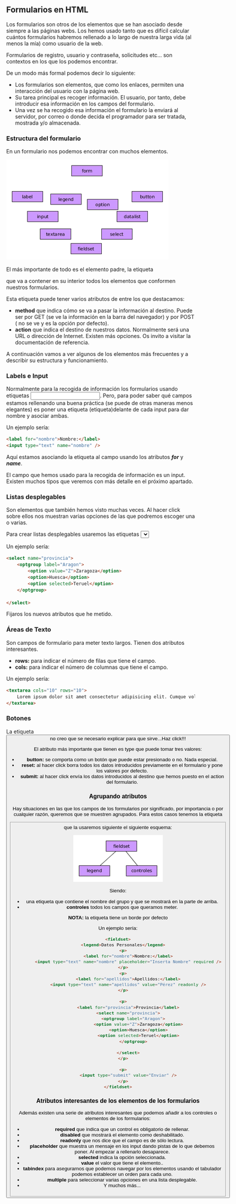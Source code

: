 ## Formularios en HTML

Los formularios son otros de los elementos que se han asociado desde siempre a las páginas webs. Los hemos usado tanto que es difícil calcular cuántos formularios habremos rellenado a lo largo de nuestra larga vida (al menos la mía) como usuario de la web.

Formularios de registro, usuario y contraseña, solicitudes etc... son contextos en los que los podemos encontrar.

De un modo más formal podemos decir lo siguiente:

- Los formularios son elementos, que como los enlaces, permiten una interacción del usuario con la página web.
- Su tarea principal es recoger información. El usuario, por tanto, debe introducir esa información en los campos del formulario.
- Una vez se ha recogido esa información el formulario la enviará al servidor, por correo o donde decida el programador para ser tratada, mostrada y/o almacenada.

### Estructura del formulario

En un formulario nos podemos encontrar con muchos elementos.

![Elementos de un formulario](img/formularios_elementos.png)

El más importante de todo es el elemento padre, la etiqueta **<form>** que va a contener en su interior todos los elementos que conformen nuestros formularios.

Esta etiqueta puede tener varios atributos de entre los que destacamos:

- **method** que indica cómo se va a pasar la información al destino. Puede ser por GET (se ve la información en la barra del navegador) y por POST ( no se ve y es la opción por defecto).
- **action** que indica el destino de nuestros datos. Normalmente será una URL o dirección de Internet. Existen más opciones. Os invito a visitar la documentación de referencia.

A continuación vamos a ver algunos de los elementos más frecuentes y a describir su estructura y funcionamiento.

### Labels e Input

Normalmente para la recogida de información los formularios usando etiquetas **<input>**. Pero, para poder saber qué campos estamos rellenando una buena práctica (se puede de otras maneras menos elegantes) es poner una etiqueta **<label>** (etiqueta)delante de cada input para dar nombre y asociar ambas.

Un ejemplo sería:

```html
<label for="nombre">Nombre:</label>
<input type="text" name="nombre" />
```

Aquí estamos asociando la etiqueta al campo usando los atributos **_for_** y **_name_**.

El campo que hemos usado para la recogida de información es un input. Existen muchos tipos que veremos con más detalle en el próximo apartado.

### Listas desplegables

Son elementos que también hemos visto muchas veces. Al hacer click sobre ellos nos muestran varias opciones de las que podremos escoger una o varias.

Para crear listas desplegables usaremos las etiquetas **<select>** como etiqueta padre y una etiqueta **<option>** para cada una de las opciones que tengamos en la lista desplegable. Si queremos agrupar esas opciones las meteremos a su vez dentro de una etiqueta **<optgroup>**.

Un ejemplo sería:

```html
<select name="provincia">
    <optgroup label="Aragon">
        <option value="Z">Zaragoza</option>
        <option>Huesca</option>
        <option selected>Teruel</option>
    </optgroup>

</select>
```

Fijaros los nuevos atributos que he metido.

### Áreas de Texto

Son campos de formulario para meter texto largos. Tienen dos atributos interesantes.

- **rows:** para indicar el número de filas que tiene el campo.
- **cols:** para indicar el número de columnas que tiene el campo.

Un ejemplo sería:

```html
<textarea cols="10" rows="10">
    Lorem ipsum dolor sit amet consectetur adipisicing elit. Cumque voluptate corrupti ut earum, aliquam sint amet repellendus, vitae placeat repellat quis, ipsa qui. Velit placeat reiciendis tempore autem nostrum eaque?
</textarea>
```

### Botones

La etiqueta **<button>** no creo que se necesario explicar para que sirve...Haz click!!!

El atributo más importante que tienen es type que puede tomar tres valores:

- **button:** se comporta como un botón que puede estar presionado o no. Nada especial.
- **reset:** al hacer click borra todos los datos introducidos previamente en el formulario y pone los valores por defecto.
- **submit:** al hacer click envía los datos introducidos al destino que hemos puesto en el action del formulario.

### Agrupando atributos

Hay situaciones en las que los campos de los formularios por significado, por importancia o por cualquier razón, queremos que se muestren agrupados. Para estos casos tenemos la etiqueta **<fieldset>** que la usaremos siguiente el siguiente esquema:

![Arbol DOM Fieldset](./img/fieldset.png)

Siendo:

- **<legend>** una etiqueta que contiene el nombre del grupo y que se mostrará en la parte de arriba.
- **controles** todos los campos que queramos meter.

**NOTA:** la etiqueta tiene un borde por defecto

Un ejemplo sería:

```html
<fieldset>
    <legend>Datos Personales</legend>
    <p>
        <label for="nombre">Nombre:</label>
        <input type="text" name="nombre" placeholder="Inserta Nombre" required />
    </p>
    <p>
        <label for="apellidos">Apellidos:</label>
        <input type="text" name="apellidos" value="Pérez" readonly />
    </p>

    <p>
        <label for="provincia">Provincia</label>
        <select name="provincia">
            <optgroup label="Aragon">
                <option value="Z">Zaragoza</option>
                <option>Huesca</option>
                <option selected>Teruel</option>
            </optgroup>

        </select>
    </p>

    <p>
        <input type="submit" value="Enviar" />
    </p>
</fieldset>
```

### Atributos interesantes de los elementos de los formularios

Además existen una serie de atributos interesantes que podemos añadir a los controles o elementos de los formularios:

- **required** que indica que un control es obligatorio de rellenar.
- **disabled** que mostrará el elemento como deshabilitado.
- **readonly** que nos dice que el campo es de sólo lectura.
- **placeholder** que muestra un mensaje en los input dando pistas de lo que debemos poner. Al empezar a rellenarlo desaparece.
- **selected** indica la opción seleccionada.
- **value** el valor que tiene el elemento..
- **tabindex** para asegurarnos que podemos navegar por los elementos usando el tabulador podemos establecer un orden para cada uno.
- **multiple** para seleccionar varias opciones en una lista desplegable.
- Y muchos más...
